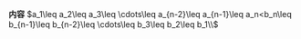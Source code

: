 **内容**
$a_1\leq a_2\leq a_3\leq \cdots\leq a_{n-2}\leq a_{n-1}\leq a_n<b_n\leq b_{n-1}\leq b_{n-2}\leq \cdots\leq b_3\leq b_2\leq b_1\\$
